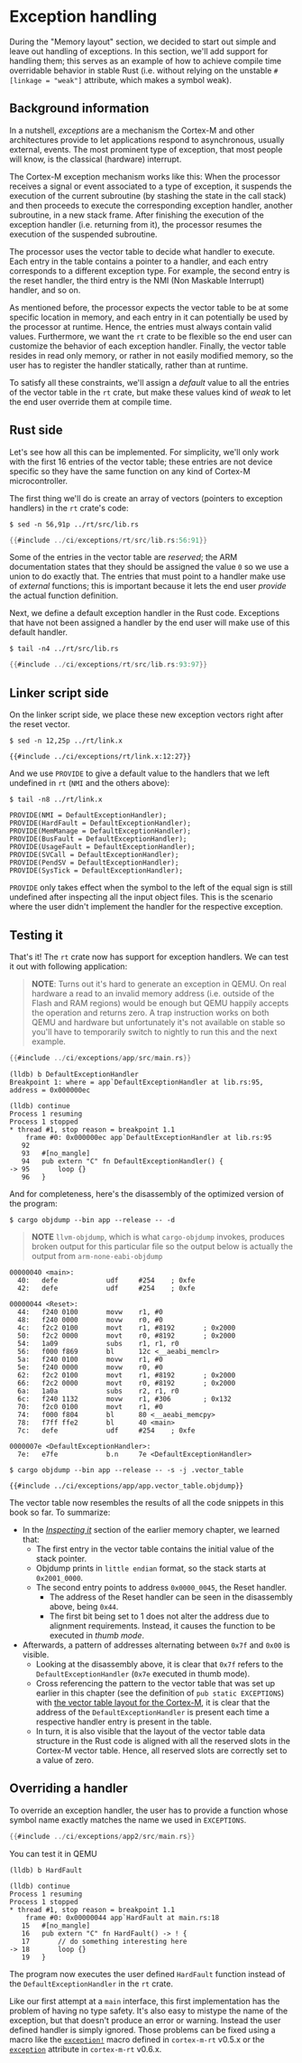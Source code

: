 # Exception handling

During the "Memory layout" section, we decided to start out simple and leave out handling of
exceptions. In this section, we'll add support for handling them; this serves as an example of
how to achieve compile time overridable behavior in stable Rust (i.e. without relying on the
unstable `#[linkage = "weak"]` attribute, which makes a symbol weak).

## Background information

In a nutshell, *exceptions* are a mechanism the Cortex-M and other architectures provide to let
applications respond to asynchronous, usually external, events. The most prominent type of exception,
that most people will know, is the classical (hardware) interrupt.

The Cortex-M exception mechanism works like this:
When the processor receives a signal or event associated to a type of exception, it suspends
the execution of the current subroutine (by stashing the state in the call stack) and then proceeds
to execute the corresponding exception handler, another subroutine, in a new stack frame. After
finishing the execution of the exception handler (i.e. returning from it), the processor resumes the
execution of the suspended subroutine.

The processor uses the vector table to decide what handler to execute. Each entry in the table
contains a pointer to a handler, and each entry corresponds to a different exception type. For
example, the second entry is the reset handler, the third entry is the NMI (Non Maskable Interrupt)
handler, and so on.

As mentioned before, the processor expects the vector table to be at some specific location in memory,
and each entry in it can potentially be used by the processor at runtime. Hence, the entries must always
contain valid values. Furthermore, we want the `rt` crate to be flexible so the end user can customize the
behavior of each exception handler. Finally, the vector table resides in read only memory, or rather in not
easily modified memory, so the user has to register the handler statically, rather than at runtime.

To satisfy all these constraints, we'll assign a *default* value to all the entries of the vector
table in the `rt` crate, but make these values kind of *weak* to let the end user override them
at compile time.

## Rust side

Let's see how all this can be implemented. For simplicity, we'll only work with the first 16 entries
of the vector table; these entries are not device specific so they have the same function on any
kind of Cortex-M microcontroller.

The first thing we'll do is create an array of vectors (pointers to exception handlers) in the
`rt` crate's code:

``` console
$ sed -n 56,91p ../rt/src/lib.rs
```

``` rust
{{#include ../ci/exceptions/rt/src/lib.rs:56:91}}
```

Some of the entries in the vector table are *reserved*; the ARM documentation states that they
should be assigned the value `0` so we use a union to do exactly that. The entries that must point
to a handler make use of *external* functions; this is important because it lets the end user
*provide* the actual function definition.

Next, we define a default exception handler in the Rust code. Exceptions that have not been assigned
a handler by the end user will make use of this default handler.

``` console
$ tail -n4 ../rt/src/lib.rs
```

``` rust
{{#include ../ci/exceptions/rt/src/lib.rs:93:97}}
```

## Linker script side

On the linker script side, we place these new exception vectors right after the reset vector.

``` console
$ sed -n 12,25p ../rt/link.x
```

``` text
{{#include ../ci/exceptions/rt/link.x:12:27}}
```

And we use `PROVIDE` to give a default value to the handlers that we left undefined in `rt` (`NMI`
and the others above):

``` console
$ tail -n8 ../rt/link.x
```

``` text
PROVIDE(NMI = DefaultExceptionHandler);
PROVIDE(HardFault = DefaultExceptionHandler);
PROVIDE(MemManage = DefaultExceptionHandler);
PROVIDE(BusFault = DefaultExceptionHandler);
PROVIDE(UsageFault = DefaultExceptionHandler);
PROVIDE(SVCall = DefaultExceptionHandler);
PROVIDE(PendSV = DefaultExceptionHandler);
PROVIDE(SysTick = DefaultExceptionHandler);
```

`PROVIDE` only takes effect when the symbol to the left of the equal sign is still undefined after
inspecting all the input object files. This is the scenario where the user didn't implement the
handler for the respective exception.

## Testing it

That's it! The `rt` crate now has support for exception handlers. We can test it out with following
application:

> **NOTE**: Turns out it's hard to generate an exception in QEMU. On real
> hardware a read to an invalid memory address (i.e. outside of the Flash and
> RAM regions) would be enough but QEMU happily accepts the operation and
> returns zero. A trap instruction works on both QEMU and hardware but
> unfortunately it's not available on stable so you'll have to temporarily
> switch to nightly to run this and the next example.

``` rust
{{#include ../ci/exceptions/app/src/main.rs}}
```

``` console
(lldb) b DefaultExceptionHandler
Breakpoint 1: where = app`DefaultExceptionHandler at lib.rs:95, address = 0x000000ec

(lldb) continue
Process 1 resuming
Process 1 stopped
* thread #1, stop reason = breakpoint 1.1
    frame #0: 0x000000ec app`DefaultExceptionHandler at lib.rs:95
   92
   93   #[no_mangle]
   94   pub extern "C" fn DefaultExceptionHandler() {
-> 95       loop {}
   96   }
```

And for completeness, here's the disassembly of the optimized version of the program:

``` console
$ cargo objdump --bin app --release -- -d
```

> **NOTE** `llvm-objdump`, which is what `cargo-objdump` invokes, produces
> broken output for this particular file so the output below is actually the
> output from `arm-none-eabi-objdump`


``` text
00000040 <main>:
  40:   defe            udf     #254    ; 0xfe
  42:   defe            udf     #254    ; 0xfe

00000044 <Reset>:
  44:   f240 0100       movw    r1, #0
  48:   f240 0000       movw    r0, #0
  4c:   f2c2 0100       movt    r1, #8192       ; 0x2000
  50:   f2c2 0000       movt    r0, #8192       ; 0x2000
  54:   1a09            subs    r1, r1, r0
  56:   f000 f869       bl      12c <__aeabi_memclr>
  5a:   f240 0100       movw    r1, #0
  5e:   f240 0000       movw    r0, #0
  62:   f2c2 0100       movt    r1, #8192       ; 0x2000
  66:   f2c2 0000       movt    r0, #8192       ; 0x2000
  6a:   1a0a            subs    r2, r1, r0
  6c:   f240 1132       movw    r1, #306        ; 0x132
  70:   f2c0 0100       movt    r1, #0
  74:   f000 f804       bl      80 <__aeabi_memcpy>
  78:   f7ff ffe2       bl      40 <main>
  7c:   defe            udf     #254    ; 0xfe

0000007e <DefaultExceptionHandler>:
  7e:   e7fe            b.n     7e <DefaultExceptionHandler>
```

``` console
$ cargo objdump --bin app --release -- -s -j .vector_table
```

``` text
{{#include ../ci/exceptions/app/app.vector_table.objdump}}
```

The vector table now resembles the results of all the code snippets in this book
  so far. To summarize:
- In the [_Inspecting it_] section of the earlier memory chapter, we learned
  that:
    - The first entry in the vector table contains the initial value of the
      stack pointer.
    - Objdump prints in `little endian` format, so the stack starts at
      `0x2001_0000`.
    - The second entry points to address `0x0000_0045`, the Reset handler.
        - The address of the Reset handler can be seen in the disassembly above,
          being `0x44`.
        - The first bit being set to 1 does not alter the address due to
          alignment requirements. Instead, it causes the function to be executed
          in _thumb mode_.
- Afterwards, a pattern of addresses alternating between `0x7f` and `0x00` is
  visible.
    - Looking at the disassembly above, it is clear that `0x7f` refers to the
      `DefaultExceptionHandler` (`0x7e` executed in thumb mode).
    - Cross referencing the pattern to the vector table that was set up earlier
      in this chapter (see the definition of `pub static EXCEPTIONS`) with [the
      vector table layout for the Cortex-M], it is clear that the address of the
      `DefaultExceptionHandler` is present each time a respective handler entry
      is present in the table.
    - In turn, it is also visible that the layout of the vector table data
      structure in the Rust code is aligned with all the reserved slots in the
      Cortex-M vector table. Hence, all reserved slots are correctly set to a
      value of zero.

[_Inspecting it_]: https://rust-embedded.github.io/embedonomicon/memory-layout.html#inspecting-it
[the vector table layout for the Cortex-M]: https://developer.arm.com/docs/dui0552/latest/the-cortex-m3-processor/exception-model/vector-table

## Overriding a handler

To override an exception handler, the user has to provide a function whose symbol name exactly
matches the name we used in `EXCEPTIONS`.

``` rust
{{#include ../ci/exceptions/app2/src/main.rs}}
```

You can test it in QEMU

``` console
(lldb) b HardFault

(lldb) continue
Process 1 resuming
Process 1 stopped
* thread #1, stop reason = breakpoint 1.1
    frame #0: 0x00000044 app`HardFault at main.rs:18
   15   #[no_mangle]
   16   pub extern "C" fn HardFault() -> ! {
   17       // do something interesting here
-> 18       loop {}
   19   }
```

The program now executes the user defined `HardFault` function instead of the
`DefaultExceptionHandler` in the `rt` crate.

Like our first attempt at a `main` interface, this first implementation has the problem of having no
type safety. It's also easy to mistype the name of the exception, but that doesn't produce an error
or warning. Instead the user defined handler is simply ignored. Those problems can be fixed using a
macro like the [`exception!`] macro defined in `cortex-m-rt` v0.5.x or the
[`exception`] attribute in `cortex-m-rt` v0.6.x.

[`exception!`]: https://github.com/japaric/cortex-m-rt/blob/v0.5.1/src/lib.rs#L792
[`exception`]: https://github.com/rust-embedded/cortex-m-rt/blob/v0.6.3/macros/src/lib.rs#L254
